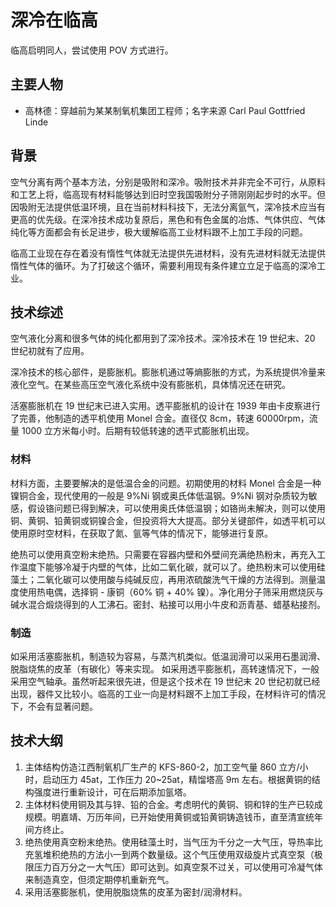 # 深冷在临高

临高启明同人，尝试使用 POV 方式进行。

## 主要人物

* 高林德：穿越前为某某制氧机集团工程师；名字来源 Carl Paul Gottfried Linde

## 背景

空气分离有两个基本方法，分别是吸附和深冷。吸附技术并非完全不可行，从原料和工艺上将，临高现有材料能够达到旧时空我国吸附分子筛刚刚起步时的水平。但因吸附无法提供低温环境，且在当前材料科技下，无法分离氩气，深冷技术应当有更高的优先级。在深冷技术成功复原后，黑色和有色金属的冶炼、气体供应、气体纯化等方面都会有长足进步，极大缓解临高工业材料跟不上加工手段的问题。

临高工业现在存在着没有惰性气体就无法提供先进材料，没有先进材料就无法提供惰性气体的循环。为了打破这个循环，需要利用现有条件建立立足于临高的深冷工业。

## 技术综述

空气液化分离和很多气体的纯化都用到了深冷技术。深冷技术在 19 世纪末、20 世纪初就有了应用。

深冷技术的核心部件，是膨胀机。膨胀机通过等熵膨胀的方式，为系统提供冷量来液化空气。在某些高压空气液化系统中没有膨胀机，具体情况还在研究。

活塞膨胀机在 19 世纪末已进入实用。透平膨胀机的设计在 1939 年由卡皮察进行了完善，他制造的透平机使用 Monel 合金。直径仅 8cm，转速 60000rpm，流量 1000 立方米每小时。后期有较低转速的透平式膨胀机出现。

### 材料

材料方面，主要要解决的是低温合金的问题。初期使用的材料 Monel 合金是一种镍铜合金，现代使用的一般是 9%Ni 钢或奥氏体低温钢。9%Ni 钢对杂质较为敏感，假设铬问题已得到解决，可以使用奥氏体低温钢；如铬尚未解决，则可以使用铜、黄铜、铅黄铜或铜镍合金，但投资将大大提高。部分关键部件，如透平机可以使用原时空材料，在获取了氮、氩等气体的情况下，能够进行复原。

绝热可以使用真空粉末绝热。只需要在容器内壁和外壁间充满绝热粉末，再充入工作温度下能够冷凝于内壁的气体，比如二氧化碳，就可以了。绝热粉末可以使用硅藻土；二氧化碳可以使用酸与纯碱反应，再用浓硫酸洗气干燥的方法得到。测量温度使用热电偶，选择铜 - 康铜（60% 铜 + 40% 镍）。净化用分子筛采用燃烧灰与碱水混合煅烧得到的人工沸石。密封、粘接可以用小牛皮和沥青基、蜡基粘接剂。

### 制造

如采用活塞膨胀机，制造较为容易，与蒸汽机类似。低温润滑可以采用石墨润滑、脱脂烧焦的皮革（有碳化）等来实现。
如采用透平膨胀机，高转速情况下，一般采用空气轴承。虽然听起来很先进，但是这个技术在 19 世纪末 20 世纪初就已经出现，器件又比较小。临高的工业一向是材料跟不上加工手段，在材料许可的情况下，不会有显著问题。

## 技术大纲

1. 主体结构仿造江西制氧机厂生产的 KFS-860-2，加工空气量 860 立方/小时，启动压力 45at，工作压力 20~25at，精馏塔高 9m 左右。根据黄铜的结构强度进行重新设计，可在后期添加氩塔。
2. 主体材料使用铜及其与锌、铅的合金。考虑明代的黄铜、铜和锌的生产已较成规模。明嘉靖、万历年间，已开始使用黄铜或铅黄铜铸造钱币，直至清宣统年间方终止。
3. 绝热使用真空粉末绝热。使用硅藻土时，当气压为千分之一大气压，导热率比充氢堆积绝热的方法小一到两个数量级。这个气压使用双级旋片式真空泵（极限压力百万分之一大气压）即可达到。如真空泵不过关，可以使用可冷凝气体来制造真空，但须定期停机重新充气。
4. 采用活塞膨胀机，使用脱脂烧焦的皮革为密封/润滑材料。
